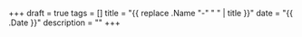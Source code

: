 +++
draft = true
tags = []
title = "{{ replace .Name "-" " " | title }}"
date = "{{ .Date }}"
description = ""
+++


